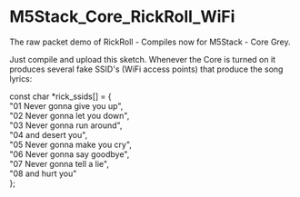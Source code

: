 # M5Stack_Core_RickRoll_WiFi
The raw packet demo of RickRoll - Compiles now for M5Stack - Core Grey.

Just compile and upload this sketch. Whenever the Core is turned on it produces several fake SSID's (WiFi access points) that produce the song lyrics:

const char *rick_ssids[] = {        
    "01 Never gonna give you up",          
    "02 Never gonna let you down",       
  "03 Never gonna run around",        
  "04 and desert you",        
  "05 Never gonna make you cry",       
  "06 Never gonna say goodbye",       
  "07 Never gonna tell a lie",       
  "08 and hurt you"           
};        

